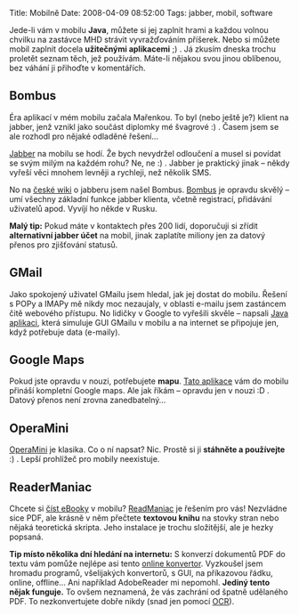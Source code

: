Title: Mobilně
Date: 2008-04-09 08:52:00
Tags: jabber, mobil, software

Jede-li vám v mobilu **Java**, můžete si jej zaplnit hrami a každou volnou chvilku na zastávce MHD strávit vyvražďováním příšerek. Nebo si můžete mobil zaplnit docela **užitečnými aplikacemi** ;) . Já zkusím dneska trochu proletět seznam těch, jež používám. Máte-li nějakou svou jinou oblíbenou, bez váhání ji přihoďte v komentářích.

## Bombus

Éra aplikací v mém mobilu začala Mařenkou. To byl (nebo ještě je?) klient na jabber, jenž vznikl jako součást diplomky mé švagrové :) . Časem jsem se ale rozhodl pro nějaké odladěné řešení…

[Jabber](http://honzajavorek.cz/blog/jabber) na mobilu se hodí. Že bych nevydržel odloučení a musel si povídat se svým milým na každém rohu? Ne, ne :) . Jabber je praktický jinak – někdy vyřeší věci mnohem levněji a rychleji, než několik SMS.

No na [české wiki](http://www.jabber.cz/wiki/Kategorie:Mobilní_klienti) o jabberu jsem našel Bombus. [Bombus](http://www.jabber.cz/wiki/Bombus) je opravdu skvělý – umí všechny základní funkce jabber klienta, včetně registrací, přidávání uživatelů apod. Vyvíjí ho někde v Rusku.

**Malý tip:** Pokud máte v kontaktech přes 200 lidí, doporučuji si zřídit **alternativní jabber účet** na mobil, jinak zaplatíte miliony jen za datový přenos pro zjišťování statusů.

## GMail

Jako spokojený uživatel GMailu jsem hledal, jak jej dostat do mobilu. Řešení s POPy a IMAPy mě nikdy moc nezaujaly, v oblasti e-mailu jsem zastáncem čitě webového přístupu. No lidičky v Google to vyřešili skvěle – napsali [Java aplikaci](http://www.google.com/mobile/mail/index.html), která simuluje GUI GMailu v mobilu a na internet se připojuje jen, když potřebuje data (e-maily).

## Google Maps

Pokud jste opravdu v nouzi, potřebujete **mapu**. [Tato aplikace](http://www.google.com/mobile/gmm/index.html) vám do mobilu přináší kompletní Google maps. Ale jak říkám – opravdu jen v nouzi :D . Datový přenos není zrovna zanedbatelný…

## OperaMini

[OperaMini](http://www.operamini.com/) je klasika. Co o ní napsat? Nic. Prostě si ji **stáhněte a používejte** :) . Lepší prohlížeč pro mobily neexistuje.

## ReaderManiac

Chcete si [číst eBooky](http://www.martinjanda.com/it-obecne/ebooky-a-jak-na-ne/) v mobilu? [ReadManiac](http://www.deep-shadows.com/hax/ReadManiac/index.htm) je řešením pro vás! Nezvládne sice PDF, ale krásně v něm přečtete **textovou knihu** na stovky stran nebo nějaká teoretická skripta. Jeho instalace je trochu složitější, ale je hezky popsaná.

**Tip místo několika dní hledání na internetu:** S konverzí dokumentů PDF do textu vám pomůže nejlépe asi tento [online konvertor](http://media-convert.com/). Vyzkoušel jsem hromadu programů, všelijakých konvertorů, s GUI, na příkazovou řádku, online, offline… Ani například AdobeReader mi nepomohl. **Jediný tento nějak funguje.** To ovšem neznamená, že vás zachrání od špatně udělaného PDF. To nezkonvertujete dobře nikdy (snad jen pomocí [OCR](http://cs.wikipedia.org/wiki/OCR)).